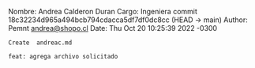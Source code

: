 Nombre: Andrea Calderon Duran
Cargo: Ingeniera
commit 18c32234d965a494bcb794cdacca5df7df0dc8cc (HEAD -> main)
Author: Pemnt <andrea@shopo.cl>
Date:   Thu Oct 20 10:25:39 2022 -0300

    Create  andreac.md
    
    feat: agrega archivo solicitado